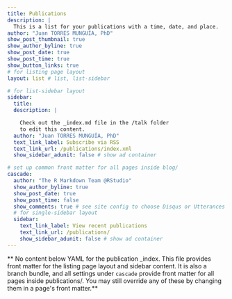 ```yaml
---
title: Publications
description: |
  This is a list for your publications with a time, date, and place.
author: "Juan TORRES MUNGUÍA, PhD"
show_post_thumbnail: true
show_author_byline: true
show_post_date: true
show_post_time: true
show_button_links: true
# for listing page layout
layout: list # list, list-sidebar

# for list-sidebar layout
sidebar: 
  title: 
  description: |

    Check out the _index.md file in the /talk folder 
    to edit this content. 
  author: "Juan TORRES MUNGUÍA, PhD"
  text_link_label: Subscribe via RSS
  text_link_url: /publications/index.xml
  show_sidebar_adunit: false # show ad container

# set up common front matter for all pages inside blog/
cascade:
  author: "The R Markdown Team @RStudio"
  show_author_byline: true
  show_post_date: true
  show_post_time: false
  show_comments: true # see site config to choose Disqus or Utterances
  # for single-sidebar layout
  sidebar:
    text_link_label: View recent publications
    text_link_url: /publications/
    show_sidebar_adunit: false # show ad container
---
```


** No content below YAML for the publication _index. This file provides front matter for the listing page layout and sidebar content. It is also a branch bundle, and all settings under `cascade` provide front matter for all pages inside publications/. You may still override any of these by changing them in a page's front matter.**
